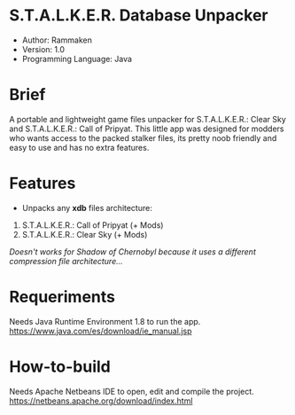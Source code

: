 # S.T.A.L.K.E.R. Database Unpacker
+ Author: Rammaken
+ Version: 1.0
+ Programming Language: Java

# Brief
A portable and lightweight game files unpacker for S.T.A.L.K.E.R.: Clear Sky and S.T.A.L.K.E.R.: Call of Pripyat.
This little app was designed for modders who wants access to the packed stalker files, its pretty noob friendly and easy to use and has no extra features.

# Features
+ Unpacks any **xdb** files architecture:
1. S.T.A.L.K.E.R.: Call of Pripyat (+ Mods)
2. S.T.A.L.K.E.R.: Clear Sky (+ Mods)

*Doesn't works for Shadow of Chernobyl because it uses a different compression file architecture...*

# Requeriments
Needs Java Runtime Environment 1.8 to run the app.
https://www.java.com/es/download/ie_manual.jsp

# How-to-build
Needs Apache Netbeans IDE to open, edit and compile the project.
https://netbeans.apache.org/download/index.html
